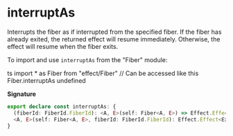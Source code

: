 # interruptAs

Interrupts the fiber as if interrupted from the specified fiber. If the
fiber has already exited, the returned effect will resume immediately.
Otherwise, the effect will resume when the fiber exits.

To import and use `interruptAs` from the "Fiber" module:

ts
import \* as Fiber from "effect/Fiber"
// Can be accessed like this
Fiber.interruptAs
undefined

**Signature**

```ts
export declare const interruptAs: {
  (fiberId: FiberId.FiberId): <A, E>(self: Fiber<A, E>) => Effect.Effect<Exit.Exit<A, E>>
  <A, E>(self: Fiber<A, E>, fiberId: FiberId.FiberId): Effect.Effect<Exit.Exit<A, E>>
}
```
